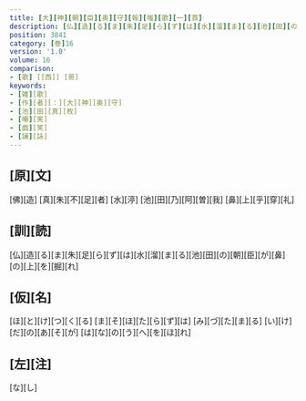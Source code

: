 ```yaml
---
title: [大][神][朝][臣][奥][守][報][嗤][歌][一][首]
description: [仏][造][る][ま][朱][足][ら][ず][は][水][溜][ま][る][池][田][の][朝][臣][が][鼻][の][上][を][掘][れ]
position: 3841
category: [巻]16
version: '1.0'
volume: 16
comparison:
- [歌] [[西]] [哥]
keywords:
- [雑][歌]
- [作][者][：][大][神][奥][守]
- [池][田][真][枚]
- [嘲][笑]
- [戯][笑]
- [誦][詠]
---
```


## [原][文]

[佛][造] [真][朱][不][足][者] [水][渟] [池][田][乃][阿][曽][我] [鼻][上][乎][穿][礼]

## [訓][読]

[仏][造][る][ま][朱][足][ら][ず][は][水][溜][ま][る][池][田][の][朝][臣][が][鼻][の][上][を][掘][れ]

## [仮][名]

[ほ][と][け][つ][く][る] [ま][そ][ほ][た][ら][ず][は] [み][づ][た][ま][る] [い][け][だ][の][あ][そ][が] [は][な][の][う][へ][を][ほ][れ]

## [左][注]

[な][し]
